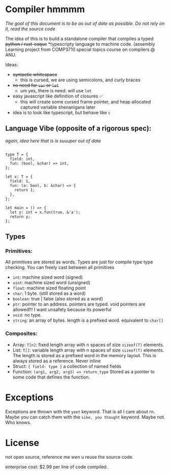 # Compiler hmmmm

_The goal of this document is to be as out of date as possible. Do not rely on it, read the source code_

The idea of this is to build a standalone compiler that compiles a typed ~~python / rust-esque~~ \*typescripty language to machine code. (assembly
Learning project from COMP3710 special topics course on compilers @ ANU.

Ideas:

- ~~syntactic whitespace~~
  - this is cursed, we are using semicolons, and curly braces
- ~~no need for `var` or `let`~~
  - um yes, there is need. will use `let`
- easy javascript like definition of closures ✅
  - this will create some cursed frame pointer, and heap allocated captured variable shenanigans later
- idea is to look like typescript, but behave like `c`

## Language Vibe (opposite of a rigorous spec):

_again, idea here that is is suuuper out of date_

```

type T = {
  field: int,
  fun: (bool, &char) => int,
};

let x: T = {
  field: 1,
  fun: (a: bool, b: &char) => {
    return 1;
  },
};

let main = () => {
  let y: int = x.fun(true, &'a');
  return y;
};

```

## Types

### Primitives:

All primitives are stored as words. Types are just for compile type type checking. You can freely cast between all primitives

- `int`: machine sized word (signed)
- `uint`: machine sized word (unsigned)
- `float`: machine sized floating point
- `char`: 1 byte. (still stored as a word)
- `boolean`: true | false (also stored as a word)
- `ptr`: pointer to an address. pointers are typed. void pointers are allowed!!! I want unsafety because its powerful
- `void`: no type.
- `string`: an array of bytes. length is a prefixed word. equivalent to `char[]`

### Composites:

- Array: `T[n]`: fixed length array with n spaces of size `sizeof(T)` elements.
- List: `T[]`: variable length array with n spaces of size `sizeof(T)` elements. The length is stored as a prefixed word in the memory layout. This is always stored as a reference. Never inline
- Struct: `{ field: type }` a collection of named fields
- Function: `(arg1, arg2, arg3) => return_type` Stored as a pointer to some code that defines the function.

# Exceptions

Exceptions are thrown with the `yeet` keyword. That is all I care about rn. Maybe you can catch them with the `sike, you thought` keyword. Maybe not. Who knows.

# License

not open source, reference me wen u reuse the source code.

enterprise cost: $2.99 per line of code compiled.
